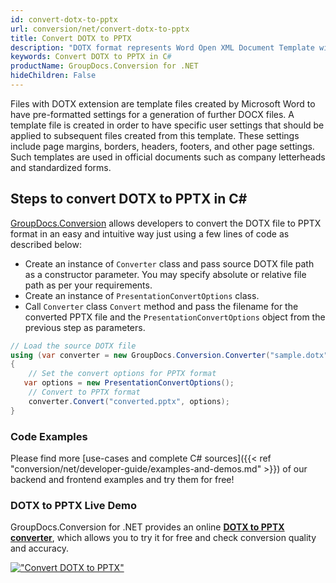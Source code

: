```yaml
---
id: convert-dotx-to-pptx
url: conversion/net/convert-dotx-to-pptx
title: Convert DOTX to PPTX
description: "DOTX format represents Word Open XML Document Template with .dotx extension. Learn how to convert DOTX to PPTX file programmatically in C# language using GroupDocs.Conversion for .NET library."
keywords: Convert DOTX to PPTX in C#
productName: GroupDocs.Conversion for .NET
hideChildren: False
---
```


Files with DOTX extension are template files created by Microsoft Word to have pre-formatted settings for a generation of further DOCX files. A template file is created in order to have specific user settings that should be applied to subsequent files created from this template. These settings include page margins, borders, headers, footers, and other page settings. Such templates are used in official documents such as company letterheads and standardized forms.

## Steps to convert DOTX to PPTX in C#

[GroupDocs.Conversion](https://products.groupdocs.com/conversion/net) allows developers to convert the DOTX file to PPTX format in an easy and intuitive way just using a few lines of code as described below:

* Create an instance of `Converter` class and pass source DOTX file path as a constructor parameter. You may specify absolute or relative file path as per your requirements. 
* Create an instance of `PresentationConvertOptions` class.
* Call `Converter` class `Convert` method and pass the filename for the converted PPTX file and the `PresentationConvertOptions` object from the previous step as parameters.

```csharp
// Load the source DOTX file
using (var converter = new GroupDocs.Conversion.Converter("sample.dotx"))
{
    // Set the convert options for PPTX format
   var options = new PresentationConvertOptions();
    // Convert to PPTX format
    converter.Convert("converted.pptx", options);
}
```

### Code Examples

Please find more [use-cases and complete C# sources]({{< ref "conversion/net/developer-guide/examples-and-demos.md" >}}) of our backend and frontend examples and try them for free!

### DOTX to PPTX Live Demo

GroupDocs.Conversion for .NET provides an online [**DOTX to PPTX converter**](https://products.groupdocs.app/conversion/dotx-to-pptx), which allows you to try it for free and check conversion quality and accuracy.

[!["Convert DOTX to PPTX"](conversion/net/images/convert-to-pptx/convert-dotx-to-pptx.png)](https://products.groupdocs.app/conversion/dotx-to-pptx)